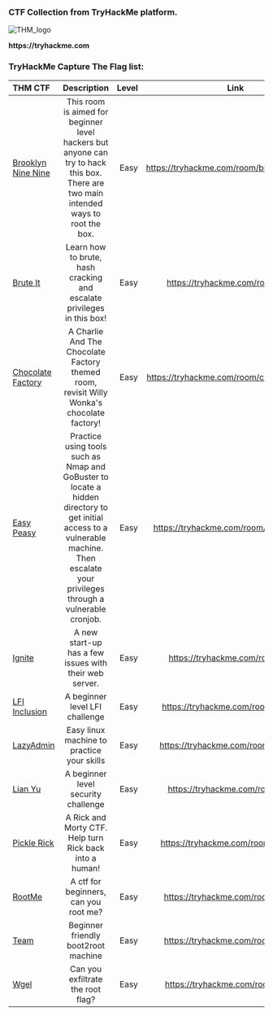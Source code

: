 
### CTF Collection from __TryHackMe__ platform.

![THM_logo](https://user-images.githubusercontent.com/20625004/114514155-a9c60180-9c43-11eb-9550-588f67aa209e.PNG)


__https://tryhackme.com__


### TryHackMe Capture The Flag list: 

| THM CTF                    | Description      | Level               | Link |
| :---                       |    :----:        |          ---:       |:----:
| [Brooklyn Nine Nine](https://github.com/sokdr/CTF-Write-up/blob/main/TryHackMe/THM%20BrooklynNineNine.md)         | This room is aimed for beginner level hackers but anyone can try to hack this box. There are two main intended ways to root the box.            | Easy                |https://tryhackme.com/room/brooklynninenine
| [Brute It](https://github.com/sokdr/CTF-Write-up/blob/main/TryHackMe/THM%20Brute%20It.md)                   | Learn how to brute, hash cracking and escalate privileges in this box!            | Easy                |https://tryhackme.com/room/bruteit
| [Chocolate Factory](https://github.com/sokdr/CTF-Write-up/blob/main/TryHackMe/THM%20ChocolateFactory.md)          | A Charlie And The Chocolate Factory themed room, revisit Willy Wonka's chocolate factory!             | Easy                |https://tryhackme.com/room/chocolatefactory
| [Easy Peasy](https://github.com/sokdr/CTF-Write-up/blob/main/TryHackMe/THM%20Easypeasy.md)                 | Practice using tools such as Nmap and GoBuster to locate a hidden directory to get initial access to a vulnerable machine. Then escalate your privileges through a vulnerable cronjob.             | Easy                |https://tryhackme.com/room/easypeasyctf
| [Ignite](https://github.com/sokdr/CTF-Write-up/blob/main/TryHackMe/THM%20Ignite.md)                     | A new start-up has a few issues with their web server.             | Easy                |https://tryhackme.com/room/ignite
| [LFI Inclusion](https://github.com/sokdr/CTF-Write-up/blob/main/TryHackMe/THM%20LFI.md)              | A beginner level LFI challenge             | Easy                |https://tryhackme.com/room/inclusion
| [LazyAdmin](https://github.com/sokdr/CTF-Write-up/blob/main/TryHackMe/THM%20LazyAdmin.md)                  | Easy linux machine to practice your skills             | Easy                |https://tryhackme.com/room/lazyadmin
| [Lian Yu](https://github.com/sokdr/CTF-Write-up/blob/main/TryHackMe/THM%20Lian_Yu.md)                    | A beginner level security challenge             | Easy                |https://tryhackme.com/room/lianyu
| [Pickle Rick](https://github.com/sokdr/CTF-Write-up/blob/main/TryHackMe/THM%20Pickle%20Rick.md)                | A Rick and Morty CTF. Help turn Rick back into a human!             | Easy                |https://tryhackme.com/room/picklerick
| [RootMe](https://github.com/sokdr/CTF-Write-up/blob/main/TryHackMe/THM%20RootMe.md)                     | A ctf for beginners, can you root me?             | Easy                |https://tryhackme.com/room/rrootme
| [Team](https://github.com/sokdr/CTF-Write-up/blob/main/TryHackMe/THM%20Team.md)                       |  Beginner friendly boot2root machine             | Easy                |https://tryhackme.com/room/teamcw
| [Wgel](https://github.com/sokdr/CTF-Write-up/blob/main/TryHackMe/THM%20Wgel%20CTF.md)                       | Can you exfiltrate the root flag?             | Easy                |https://tryhackme.com/room/wgelctf
